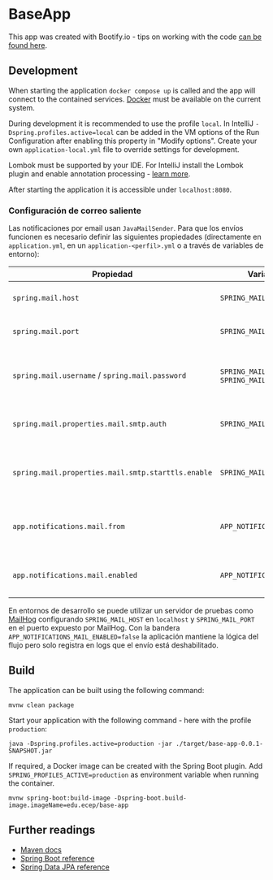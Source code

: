 # BaseApp

This app was created with Bootify.io - tips on working with the code [can be found here](https://bootify.io/next-steps/).

## Development

When starting the application `docker compose up` is called and the app will connect to the contained services.
[Docker](https://www.docker.com/get-started/) must be available on the current system.

During development it is recommended to use the profile `local`. In IntelliJ `-Dspring.profiles.active=local` can be
added in the VM options of the Run Configuration after enabling this property in "Modify options". Create your own
`application-local.yml` file to override settings for development.

Lombok must be supported by your IDE. For IntelliJ install the Lombok plugin and enable annotation processing -
[learn more](https://bootify.io/next-steps/spring-boot-with-lombok.html).

After starting the application it is accessible under `localhost:8080`.

### Configuración de correo saliente

Las notificaciones por email usan `JavaMailSender`. Para que los envíos
funcionen es necesario definir las siguientes propiedades (directamente en
`application.yml`, en un `application-<perfil>.yml` o a través de variables de
entorno):

| Propiedad                                 | Variable de entorno                | Descripción |
|-------------------------------------------|------------------------------------|-------------|
| `spring.mail.host`                        | `SPRING_MAIL_HOST`                 | Host o IP del servidor SMTP. |
| `spring.mail.port`                        | `SPRING_MAIL_PORT`                 | Puerto del servidor SMTP. |
| `spring.mail.username` / `spring.mail.password` | `SPRING_MAIL_USERNAME` / `SPRING_MAIL_PASSWORD` | Credenciales de autenticación si el servidor lo requiere. |
| `spring.mail.properties.mail.smtp.auth`   | `SPRING_MAIL_SMTP_AUTH`            | Debe ser `true` si el servidor exige autenticación. |
| `spring.mail.properties.mail.smtp.starttls.enable` | `SPRING_MAIL_SMTP_STARTTLS_ENABLE` | Activar `true` cuando el servidor requiera STARTTLS. |
| `app.notifications.mail.from`             | `APP_NOTIFICATIONS_MAIL_FROM`      | Dirección de correo que aparecerá como remitente. |
| `app.notifications.mail.enabled`          | `APP_NOTIFICATIONS_MAIL_ENABLED`   | Mantener en `true` para habilitar los envíos. |

En entornos de desarrollo se puede utilizar un servidor de pruebas como
[MailHog](https://github.com/mailhog/MailHog) configurando `SPRING_MAIL_HOST`
en `localhost` y `SPRING_MAIL_PORT` en el puerto expuesto por MailHog. Con la
bandera `APP_NOTIFICATIONS_MAIL_ENABLED=false` la aplicación mantiene la
lógica del flujo pero solo registra en logs que el envío está deshabilitado.

## Build

The application can be built using the following command:

```
mvnw clean package
```

Start your application with the following command - here with the profile `production`:

```
java -Dspring.profiles.active=production -jar ./target/base-app-0.0.1-SNAPSHOT.jar
```

If required, a Docker image can be created with the Spring Boot plugin. Add `SPRING_PROFILES_ACTIVE=production` as
environment variable when running the container.

```
mvnw spring-boot:build-image -Dspring-boot.build-image.imageName=edu.ecep/base-app
```

## Further readings

* [Maven docs](https://maven.apache.org/guides/index.html)  
* [Spring Boot reference](https://docs.spring.io/spring-boot/docs/current/reference/htmlsingle/)  
* [Spring Data JPA reference](https://docs.spring.io/spring-data/jpa/reference/jpa.html)
